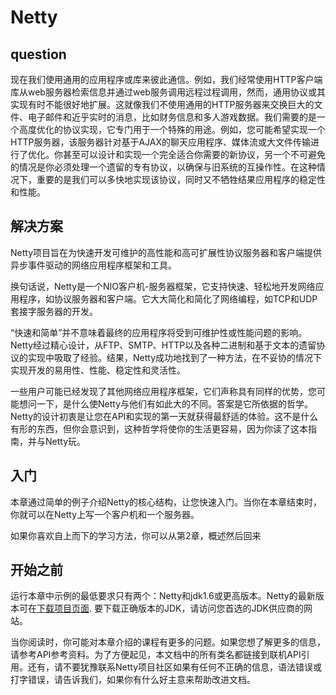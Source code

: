# Netty
## question
现在我们使用通用的应用程序或库来彼此通信。例如，我们经常使用HTTP客户端库从web服务器检索信息并通过web服务调用远程过程调用，然而，通用协议或其实现有时不能很好地扩展。这就像我们不使用通用的HTTP服务器来交换巨大的文件、电子邮件和近乎实时的消息，比如财务信息和多人游戏数据。我们需要的是一个高度优化的协议实现，它专门用于一个特殊的用途。例如，您可能希望实现一个HTTP服务器，该服务器针对基于AJAX的聊天应用程序、媒体流或大文件传输进行了优化。你甚至可以设计和实现一个完全适合你需要的新协议，另一个不可避免的情况是你必须处理一个遗留的专有协议，以确保与旧系统的互操作性。在这种情况下，重要的是我们可以多快地实现该协议，同时又不牺牲结果应用程序的稳定性和性能。
## 解决方案
Netty项目旨在为快速开发可维护的高性能和高可扩展性协议服务器和客户端提供异步事件驱动的网络应用程序框架和工具。

换句话说，Netty是一个NIO客户机-服务器框架，它支持快速、轻松地开发网络应用程序，如协议服务器和客户端。它大大简化和简化了网络编程，如TCP和UDP套接字服务器的开发。

“快速和简单”并不意味着最终的应用程序将受到可维护性或性能问题的影响。Netty经过精心设计，从FTP、SMTP、HTTP以及各种二进制和基于文本的遗留协议的实现中吸取了经验。结果，Netty成功地找到了一种方法，在不妥协的情况下实现开发的易用性、性能、稳定性和灵活性。

一些用户可能已经发现了其他网络应用程序框架，它们声称具有同样的优势，您可能想问一下，是什么使Netty与他们有如此大的不同。答案是它所依据的哲学。Netty的设计初衷是让您在API和实现的第一天就获得最舒适的体验。这不是什么有形的东西，但你会意识到，这种哲学将使你的生活更容易，因为你读了这本指南，并与Netty玩。

## 入门
本章通过简单的例子介绍Netty的核心结构，让您快速入门。当你在本章结束时，你就可以在Netty上写一个客户机和一个服务器。

如果你喜欢自上而下的学习方法，你可以从第2章，概述然后回来
## 开始之前
运行本章中示例的最低要求只有两个：Netty和jdk1.6或更高版本。Netty的最新版本可在[下载项目页面](https://netty.io/downloads.html). 要下载正确版本的JDK，请访问您首选的JDK供应商的网站。

当你阅读时，你可能对本章介绍的课程有更多的问题。如果您想了解更多的信息，请参考API参考资料。为了方便起见，本文档中的所有类名都链接到联机API引用。还有，请不要犹豫联系Netty项目社区如果有任何不正确的信息，语法错误或打字错误，请告诉我们，如果你有什么好主意来帮助改进文档。

